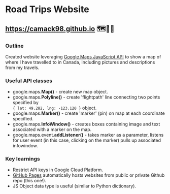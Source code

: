 # Road Trips Website
## https://camack98.github.io 🗺️:car:🍁
### Outline
Created website leveraging [Google Maps JavaScript API](https://developers.google.com/maps/documentation/javascript/overview) to show a map of where I have travelled to in Canada, including pictures and descriptions from my travels.
### Useful API classes
- google.maps.**Map()** - create new map object.
- google.maps.**Polyline()** - create 'flightpath' line connecting two points specified by  
 `{ lat: 49.282, lng: -123.120 }` object.
- google.maps.**Marker()** - create 'marker' (pin) on map at each coordinate specified.
- google.maps.**InfoWindow()** - creates boxes containing image and text associated with a marker on the map. 
- google.maps.event.**addListener()** - takes marker as a parameter, listens for user event (in this case, clicking on the marker) pulls up associated infowindow.
### Key learnings
- Restrict API keys in Google Cloud Platform.
- [GitHub Pages](https://pages.github.com/) automatically hosts websites from public or private Github repo (this one!).
- JS Object data type is useful (similar to Python dictionary).

